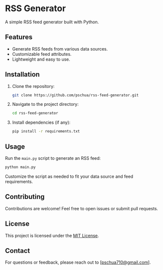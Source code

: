 # RSS Generator

A simple RSS feed generator built with Python.

## Features

- Generate RSS feeds from various data sources.
- Customizable feed attributes.
- Lightweight and easy to use.

## Installation

1. Clone the repository:
    ```bash
    git clone https://github.com/pschua/rss-feed-generator.git
    ```
2. Navigate to the project directory:
    ```bash
    cd rss-feed-generator
    ```
3. Install dependencies (if any):
    ```bash
    pip install -r requirements.txt
    ```

## Usage

Run the `main.py` script to generate an RSS feed:
```bash
python main.py
```

Customize the script as needed to fit your data source and feed requirements.

## Contributing

Contributions are welcome! Feel free to open issues or submit pull requests.

## License

This project is licensed under the [MIT License](LICENSE).

## Contact

For questions or feedback, please reach out to [pschua710@gmail.com].